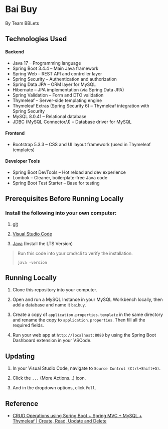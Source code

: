 # Bai Buy

By Team BBLets

## Technologies Used

#### Backend

- Java 17 – Programming language
- Spring Boot 3.4.4 – Main Java framework
- Spring Web – REST API and controller layer
- Spring Security – Authentication and authorization
- Spring Data JPA – ORM layer for MySQL
- Hibernate – JPA implementation (via Spring Data JPA)
- Spring Validation – Form and DTO validation
- Thymeleaf – Server-side templating engine
- Thymeleaf Extras (Spring Security 6) – Thymeleaf integration with Spring Security
- MySQL 8.0.41 – Relational database
- JDBC (MySQL Connector/J) – Database driver for MySQL

#### Frontend

- Bootstrap 5.3.3 – CSS and UI layout framework (used in Thymeleaf templates)

#### Developer Tools

- Spring Boot DevTools – Hot reload and dev experience
- Lombok – Cleaner, boilerplate-free Java code
- Spring Boot Test Starter – Base for testing

## Prerequisites Before Running Locally

### Install the following into your own computer:

1. [git](https://git-scm.com/downloads)

2. [Visual Studio Code](https://code.visualstudio.com/download)

3. [Java](https://www.oracle.com/java/technologies/downloads) (Install the LTS Version)

> Run this code into your cmd/cli to verify the installation.
>
> ```shell
> java -version
> ```

## Running Locally

1. Clone this repository into your computer.

2. Open and run a MySQL Instance in your MySQL Workbench locally, then add a database and name it `baibuy`.

3. Create a copy of `application.properties.template` in the same directory and rename the copy to `application.properties`. Then fill all the required fields.

4. Run your web app at `http://localhost:8080` by using the Spring Boot Dashboard extension in your VSCode.

## Updating

1. In your Visual Studio Code, navigate to `Source Control (Ctrl+Shift+G)`.

2. Click the `...` (More Actions...) icon.

3. And in the dropdown options, click `Pull`.

## Reference

- [CRUD Operations using Spring Boot + Spring MVC + MySQL + Thymeleaf | Create, Read, Update and Delete](https://www.youtube.com/watch?v=6zfIxgaVkQI&t=2171s)
